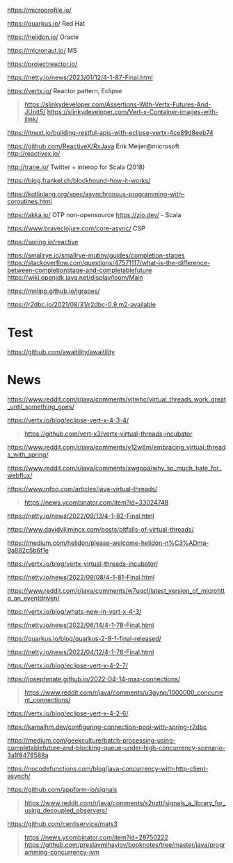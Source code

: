 https://microprofile.io/

https://quarkus.io/ Red Hat

https://helidon.io/ Oracle

https://micronaut.io/ MS

https://projectreactor.io/

https://netty.io/news/2023/01/12/4-1-87-Final.html

https://vertx.io/ Reactor pattern, Eclipse
> https://slinkydeveloper.com/Assertions-With-Vertx-Futures-And-JUnit5/
> https://slinkydeveloper.com/Vert-x-Container-images-with-jlink/

https://itnext.io/building-restful-apis-with-eclipse-vertx-4ce89d8eeb74

https://github.com/ReactiveX/RxJava Erik Meijer@microsoft 
http://reactivex.io/

http://trane.io/ Twitter + interop for Scala (2018)

https://blog.frankel.ch/blockhound-how-it-works/

https://kotlinlang.org/spec/asynchronous-programming-with-coroutines.html

https://akka.io/ OTP non-opensource
https://zio.dev/ - Scala

https://www.braveclojure.com/core-async/ CSP

https://spring.io/reactive

https://smallrye.io/smallrye-mutiny/guides/completion-stages
https://stackoverflow.com/questions/47571117/what-is-the-difference-between-completionstage-and-completablefuture
https://wiki.openjdk.java.net/display/loom/Main

https://mnlipp.github.io/jgrapes/

https://r2dbc.io/2021/08/31/r2dbc-0.9.m2-available

# Test
https://github.com/awaitility/awaitility

# News
https://www.reddit.com/r/java/comments/yjtwhc/virtual_threads_work_great_until_something_goes/

https://vertx.io/blog/eclipse-vert-x-4-3-4/
> https://github.com/vert-x3/vertx-virtual-threads-incubator

https://www.reddit.com/r/java/comments/y12w6m/embracing_virtual_threads_with_spring/

https://www.reddit.com/r/java/comments/xwgooa/why_so_much_hate_for_webflux/

https://www.infoq.com/articles/java-virtual-threads/
> https://news.ycombinator.com/item?id=33024748

https://netty.io/news/2022/09/13/4-1-82-Final.html

https://www.davidvlijmincx.com/posts/pitfalls-of-virtual-threads/

https://medium.com/helidon/please-welcome-helidon-n%C3%ADma-9a882c5b6f1e

https://vertx.io/blog/vertx-virtual-threads-incubator/

https://netty.io/news/2022/09/08/4-1-81-Final.html

https://www.reddit.com/r/java/comments/w7uqcl/latest_version_of_microhttp_an_eventdriven/

https://vertx.io/blog/whats-new-in-vert-x-4-3/

https://netty.io/news/2022/06/14/4-1-78-Final.html

https://quarkus.io/blog/quarkus-2-8-1-final-released/

https://netty.io/news/2022/04/12/4-1-76-Final.html

https://vertx.io/blog/eclipse-vert-x-4-2-7/

https://josephmate.github.io/2022-04-14-max-connections/
> https://www.reddit.com/r/java/comments/u3gynp/1000000_concurrent_connections/

https://vertx.io/blog/eclipse-vert-x-4-2-6/

https://kamalhm.dev/configuring-connection-pool-with-spring-r2dbc

https://medium.com/geekculture/batch-processing-using-completablefuture-and-blocking-queue-under-high-concurrency-scenario-3a1f8478588a

https://nocodefunctions.com/blog/java-concurrency-with-http-client-asynch/

https://github.com/appform-io/signals
> https://www.reddit.com/r/java/comments/s2nztt/signals_a_library_for_using_decoupled_observers/

https://github.com/centiservice/mats3
> https://news.ycombinator.com/item?id=28750222
https://github.com/preslavmihaylov/booknotes/tree/master/java/programming-concurrency-jvm

